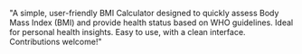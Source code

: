 "A simple, user-friendly BMI Calculator designed to quickly assess Body Mass Index (BMI) and provide health status based on WHO guidelines. Ideal for personal health insights. Easy to use, with a clean interface. Contributions welcome!"
